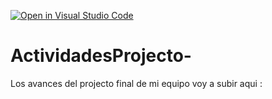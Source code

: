 [![Open in Visual Studio Code](https://classroom.github.com/assets/open-in-vscode-c66648af7eb3fe8bc4f294546bfd86ef473780cde1dea487d3c4ff354943c9ae.svg)](https://classroom.github.com/online_ide?assignment_repo_id=8532657&assignment_repo_type=AssignmentRepo)
# ActividadesProjecto-
Los avances del projecto final de mi equipo voy a subir aqui : 
